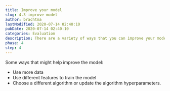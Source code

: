 ```yaml
---
title: Improve your model
slug: 4.3-improve-model
author: brachtma
lastModified: 2020-07-14 02:40:10
pubDate: 2020-07-14 02:40:10
categories: Evaluation
description: There are a variety of ways that you can improve your model.
phase: 4
step: 4
---
```


Some ways that might help improve the model:

- Use more data
- Use different features to train the model
- Choose a different algorithm or update the algorithm hyperparameters.